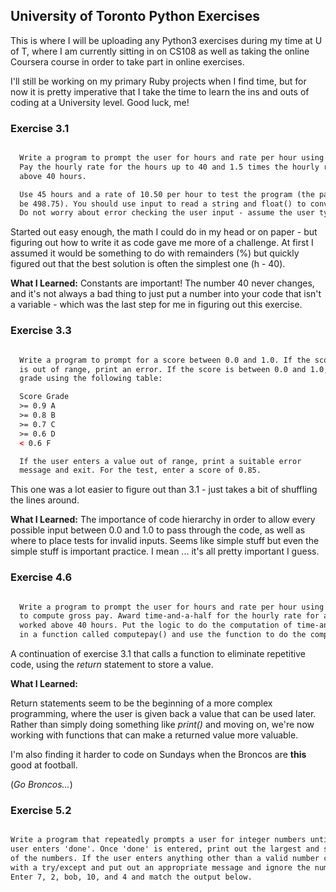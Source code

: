 ## University of Toronto Python Exercises

This is where I will be uploading any Python3 exercises during my time at U of T, where I am currently sitting in on CS108 as well as taking the online Coursera course in order to take part in online exercises.

I'll still be working on my primary Ruby projects when I find time, but for now it is pretty imperative that I take the time to learn the ins and outs of coding at a University level. Good luck, me!

### Exercise 3.1

```html

  Write a program to prompt the user for hours and rate per hour using input to compute gross pay.
  Pay the hourly rate for the hours up to 40 and 1.5 times the hourly rate for all hours worked
  above 40 hours.

  Use 45 hours and a rate of 10.50 per hour to test the program (the pay should
  be 498.75). You should use input to read a string and float() to convert the string to a number.
  Do not worry about error checking the user input - assume the user types numbers properly.

```

Started out easy enough, the math I could do in my head or on paper - but figuring out how to write it as code gave me more of a challenge. At first I assumed it would be something to do with remainders (%) but quickly figured out that the best solution is often the simplest one (h - 40).

**What I Learned:**
Constants are important! The number 40 never changes, and it's not always a bad thing to just put a number into your code that isn't a variable - which was the last step for me in figuring out this exercise.

### Exercise 3.3

```html

  Write a program to prompt for a score between 0.0 and 1.0. If the score
  is out of range, print an error. If the score is between 0.0 and 1.0, print a
  grade using the following table:

  Score Grade
  >= 0.9 A
  >= 0.8 B
  >= 0.7 C
  >= 0.6 D
  < 0.6 F

  If the user enters a value out of range, print a suitable error
  message and exit. For the test, enter a score of 0.85.

```

This one was a lot easier to figure out than 3.1 - just takes a bit of shuffling the lines around.

**What I Learned:**
The importance of code hierarchy in order to allow every possible input between 0.0 and 1.0 to pass through the code, as well as where to place tests for invalid inputs. Seems like simple stuff but even the simple stuff is important practice. I mean ... it's all pretty important I guess.  

### Exercise 4.6

```html

  Write a program to prompt the user for hours and rate per hour using input
  to compute gross pay. Award time-and-a-half for the hourly rate for all hours
  worked above 40 hours. Put the logic to do the computation of time-and-a-half
  in a function called computepay() and use the function to do the computation.

```

A continuation of exercise 3.1 that calls a function to eliminate repetitive code, using the _return_ statement to store a value.

**What I Learned:**

Return statements seem to be the beginning of a more complex programming, where the user is given back a value that can be used later. Rather than simply doing something like _print()_ and moving on, we're now working with functions that can make a returned value more valuable.

I'm also finding it harder to code on Sundays when the Broncos are __this__ good at football.

(_Go Broncos..._)

### Exercise 5.2

```html

Write a program that repeatedly prompts a user for integer numbers until the
user enters 'done'. Once 'done' is entered, print out the largest and smallest
of the numbers. If the user enters anything other than a valid number catch it
with a try/except and put out an appropriate message and ignore the number.
Enter 7, 2, bob, 10, and 4 and match the output below.

```
